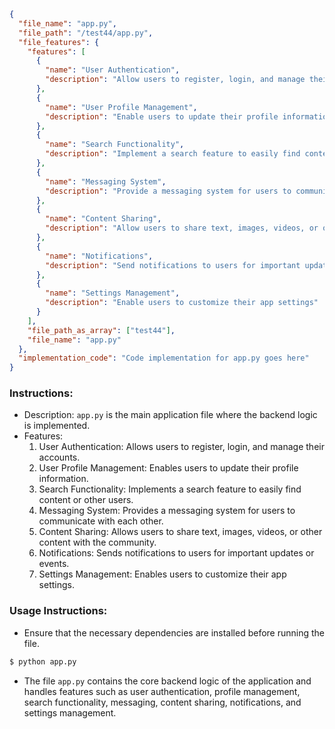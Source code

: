 ```json
{
  "file_name": "app.py",
  "file_path": "/test44/app.py",
  "file_features": {
    "features": [
      {
        "name": "User Authentication",
        "description": "Allow users to register, login, and manage their accounts"
      },
      {
        "name": "User Profile Management",
        "description": "Enable users to update their profile information"
      },
      {
        "name": "Search Functionality",
        "description": "Implement a search feature to easily find content or other users"
      },
      {
        "name": "Messaging System",
        "description": "Provide a messaging system for users to communicate with each other"
      },
      {
        "name": "Content Sharing",
        "description": "Allow users to share text, images, videos, or other content with the community"
      },
      {
        "name": "Notifications",
        "description": "Send notifications to users for important updates or events"
      },
      {
        "name": "Settings Management",
        "description": "Enable users to customize their app settings"
      }
    ],
    "file_path_as_array": ["test44"],
    "file_name": "app.py"
  },
  "implementation_code": "Code implementation for app.py goes here"
}
```

### Instructions:
- Description: `app.py` is the main application file where the backend logic is implemented.
- Features:
  1. User Authentication: Allows users to register, login, and manage their accounts.
  2. User Profile Management: Enables users to update their profile information.
  3. Search Functionality: Implements a search feature to easily find content or other users.
  4. Messaging System: Provides a messaging system for users to communicate with each other.
  5. Content Sharing: Allows users to share text, images, videos, or other content with the community.
  6. Notifications: Sends notifications to users for important updates or events.
  7. Settings Management: Enables users to customize their app settings.

### Usage Instructions:
- Ensure that the necessary dependencies are installed before running the file.

```bash
$ python app.py
```

- The file `app.py` contains the core backend logic of the application and handles features such as user authentication, profile management, search functionality, messaging, content sharing, notifications, and settings management.